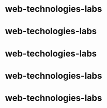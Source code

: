 # web-technologies-labs
# web-techologies-labs
# web-techologies-labs
# web-technologies-labs
# web-technologies-labs
